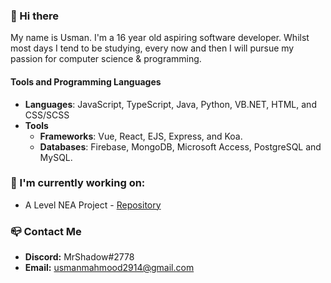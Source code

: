 ### 👋 Hi there
My name is Usman. I'm a 16 year old aspiring software developer. Whilst most days I tend to be studying, every now and then I will pursue my passion for computer science & programming.

#### Tools and Programming Languages

- **Languages**: JavaScript, TypeScript,  Java, Python, VB.NET, HTML, and CSS/SCSS
- **Tools**
  - **Frameworks**: Vue, React, EJS, Express, and Koa.
  - **Databases**: Firebase, MongoDB, Microsoft Access, PostgreSQL and MySQL.

### 🔭 I'm currently working on:  
- A Level NEA Project - [Repository](https://coming.soon/)

### 📪 Contact Me
- **Discord:** MrShadow#2778
- **Email:** usmanmahmood2914@gmail.com
